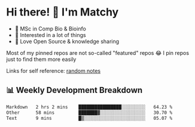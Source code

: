 # Hi there! 👋 I'm Matchy

- 🧬 MSc in Comp Bio & Bioinfo
- 🎈 Interested in a lot of things
- 💜 Love Open Source & knowledge sharing

Most of my pinned repos are not so-called "featured" repos 😂 I pin repos just to find them more easily

Links for self reference: [random notes](https://matchy233.github.io/random-notes)

## 📊 Weekly Development Breakdown

<!--START_SECTION:waka-->

```txt
Markdown   2 hrs 2 mins    ████████████████░░░░░░░░░   64.23 %
Other      58 mins         ███████▓░░░░░░░░░░░░░░░░░   30.70 %
Text       9 mins          █▒░░░░░░░░░░░░░░░░░░░░░░░   05.07 %
```

<!--END_SECTION:waka-->
